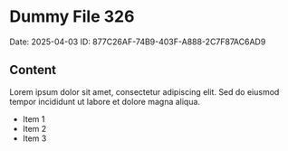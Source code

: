 # Dummy File 326

Date: 2025-04-03
ID: 877C26AF-74B9-403F-A888-2C7F87AC6AD9

## Content

Lorem ipsum dolor sit amet, consectetur adipiscing elit.
Sed do eiusmod tempor incididunt ut labore et dolore magna aliqua.

* Item 1
* Item 2
* Item 3
